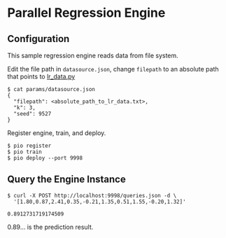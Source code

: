 # Parallel Regression Engine

## Configuration

This sample regression engine reads data from file system.

Edit the file path in `datasource.json`, change `filepath` to an absolute path that points to
[lr_data.py](../data/lr_data.txt)

```
$ cat params/datasource.json
{
  "filepath": <absolute_path_to_lr_data.txt>,
  "k": 3,
  "seed": 9527
}

```

Register engine, train, and deploy.

```
$ pio register
$ pio train
$ pio deploy --port 9998
```

## Query the Engine Instance

```
$ curl -X POST http://localhost:9998/queries.json -d \
  '[1.80,0.87,2.41,0.35,-0.21,1.35,0.51,1.55,-0.20,1.32]'

0.8912731719174509
```

0.89... is the prediction result.
